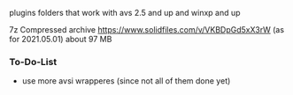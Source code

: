 plugins folders that work with avs 2.5 and up and winxp and up

7z Compressed archive https://www.solidfiles.com/v/VKBDpGd5xX3rW (as for 2021.05.01) about 97 MB

### To-Do-List
* use more avsi wrapperes (since not all of them done yet)
